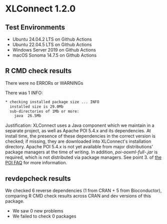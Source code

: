# XLConnect 1.2.0

## Test Environments

* Ubuntu 24.04.2 LTS on Github Actions
* Ubuntu 22.04.5 LTS on Github Actions
* Windows Server 2019 on Github Actions
* macOS Sonoma 14.7.5 on Github Actions

## R CMD check results

There were no ERRORs or WARNINGs

There was 1 INFO:

```sh
* checking installed package size ... INFO
  installed size is 29.0Mb
  sub-directories of 1Mb or more:
    java  26.5Mb
```

Justification: XLConnect uses a Java component which we maintain in a separate project, as well as Apache POI 5.4.x and its dependencies. At install time, the presence of these dependencies in the correct version is checked; if missing, they are downloaded into XLConnect's installation directory. Apache POI 5.4.x is not yet available from major distributions' package managers at the time of writing. In addition, _poi-ooxml-full-<version>.jar_ is required, which is not distributed via package managers. See point 3. of [the POI FAQ](https://poi.apache.org/help/faq.html) for more information.

## revdepcheck results

We checked 6 reverse dependencies (1 from CRAN + 5 from Bioconductor), comparing R CMD check results across CRAN and dev versions of this package.

 * We saw 0 new problems
 * We failed to check 0 packages
